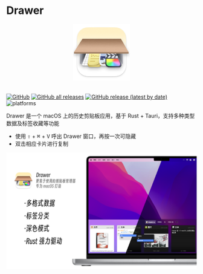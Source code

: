 # Drawer

<div align=center><img width="150" height="150" src="./src-tauri/icons/icon.png"/></div>
<br/>

[![GitHub](https://img.shields.io/github/license/xxxuuu/Drawer?style=flat-square)](https://github.com/xxxuuu/Drawer/blob/master/LICENSE)
[![GitHub all releases](https://img.shields.io/github/downloads/xxxuuu/Drawer/total?style=flat-square)](https://github.com/xxxuuu/Drawer/releases)
[![GitHub release (latest by date)](https://img.shields.io/github/v/release/xxxuuu/Drawer?style=flat-square)](https://github.com/xxxuuu/Drawer/releases)
![platforms](https://img.shields.io/badge/platforms-macOS-blue?style=flat-square)

Drawer 是一个 macOS 上的历史剪贴板应用，基于 Rust + Tauri，支持多种类型数据及标签收藏等功能

- 使用 <kbd>⇧</kbd> + <kbd>⌘</kbd> + <kbd>V</kbd> 呼出 Drawer 窗口，再按一次可隐藏
- 双击相应卡片进行复制

![banner](./docs/img/banner.png)
